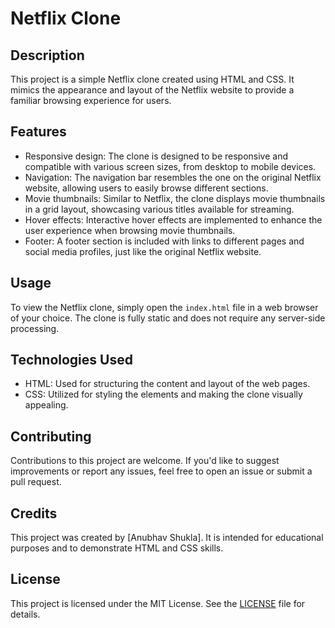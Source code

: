 # Netflix Clone

## Description
This project is a simple Netflix clone created using HTML and CSS. It mimics the appearance and layout of the Netflix website to provide a familiar browsing experience for users.

## Features
- Responsive design: The clone is designed to be responsive and compatible with various screen sizes, from desktop to mobile devices.
- Navigation: The navigation bar resembles the one on the original Netflix website, allowing users to easily browse different sections.
- Movie thumbnails: Similar to Netflix, the clone displays movie thumbnails in a grid layout, showcasing various titles available for streaming.
- Hover effects: Interactive hover effects are implemented to enhance the user experience when browsing movie thumbnails.
- Footer: A footer section is included with links to different pages and social media profiles, just like the original Netflix website.

## Usage
To view the Netflix clone, simply open the `index.html` file in a web browser of your choice. The clone is fully static and does not require any server-side processing.

## Technologies Used
- HTML: Used for structuring the content and layout of the web pages.
- CSS: Utilized for styling the elements and making the clone visually appealing.

## Contributing
Contributions to this project are welcome. If you'd like to suggest improvements or report any issues, feel free to open an issue or submit a pull request.

## Credits
This project was created by [Anubhav Shukla]. It is intended for educational purposes and to demonstrate HTML and CSS skills.

## License
This project is licensed under the MIT License. See the [LICENSE](LICENSE) file for details.
